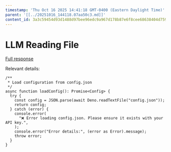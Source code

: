 ```yaml
---
timestamp: 'Thu Oct 16 2025 14:41:18 GMT-0400 (Eastern Daylight Time)'
parent: '[[../20251016_144118.07aa50c3.md]]'
content_id: 3a3c59454d93d1488d97bee96edc9a967d178b87e6f8cee68638404d759da897
---
```


# LLM Reading File

[Full response](../context/design/concepts/FileTracker/testing.md/steps/response.aa848429.md)

Relevant details:

```
/**
 * Load configuration from config.json
 */
async function loadConfig(): Promise<Config> {
  try {
    const config = JSON.parse(await Deno.readTextFile("config.json"));
    return config;
  } catch (error) {
    console.error(
      "❌ Error loading config.json. Please ensure it exists with your API key.",
    );
    console.error("Error details:", (error as Error).message);
    throw error;
  }
}
```
